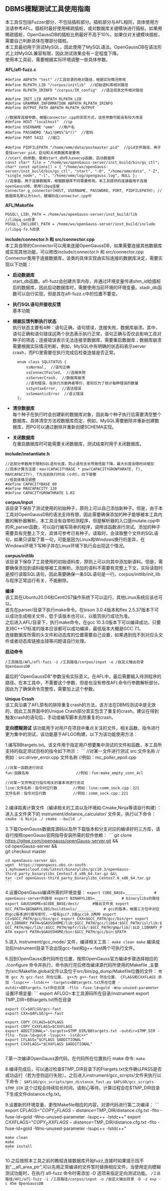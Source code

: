 ## DBMS模糊测试工具使用指南
本工具仅包括Fuzzer部分，不包括插桩部分。插桩部分与AFL相同，具体使用方法请参考AFL。插桩时最好使用稀疏插桩，或对数据库关键模块进行插桩。如果用稀疏插桩，OpenGaussDB的插桩比例最好不高于10%。如果仅对关键模块插桩，需要自己判断具体在哪部分插桩。  
本工具最初用于测试MySQL，因此使用了MySQL语法。OpenGaussDB在语法形式上对MySQL兼容有限，因此测试效果会有一定程度下降。   
使用本工具前，需要根据实际环境调整一些具体参数。  

**AFL/afl-fuzz.c**  

	#define ABPATH "test" //工具目录的绝对路径，根据实际情况修改
	#define RLPATH_LIB "/corpus/initlib"  //初始语料库相对路径
	#define RLPATH_IRINFO "/corpus/IR_config"  //语法信息文件相对路径

	#define INIT_LIB ABPATH RLPATH_LIB
	#define GRAMMAR_INFORMATION ABPATH RLPATH_IRINFO
	#define OUTPUT_PATH ABPATH RLPATH_OUTPUT
	
	//数据库连接参数，根据connector.cpp的实现方式，这些参数可能会有较大改变
	#define HOST "localhost"  //ip
	#define USERNAME "omm"  //用户名
	#define PASSWORD "Aa1!@#$%^&*()"  //密码
	#define PORT 5432  //端口

	#define PIDFILEPATH "/home/omm/data/postmaster.pid"  //pid文件路径，用于查找server pid，启动和关闭数据库是要用
	//start_db参数，使用start_db传入execvp函数，启动数据库
	const char* file = "/home/wx/openGauss-server/inst_build/bin/gs_ctl";
	char* const options[] = { "/home/wx/openGauss-server/inst_build/bin/gs_ctl", "start", "-D", "/home/omm/data", "-Z", "single_node", "-l", "/home/omm/log/opengauss.log", NULL };
	//连接器，用于连接数据库，根据数据库不同需要修改。本工具提供的连接器用于连接openGaussDB，使用libpq连接
	Connector g_connector(HOST, USERNAME, PASSWORD, PORT, PIDFILEPATH);	//数据库名默认为test，硬编码在connector.cpp中

**AFL/Makefile**  

	PGSQL\_LIB\_PATH = /home/wx/openGauss-server/inst_build/lib  //libpq.so目录
	PGSQL\_INCLUDE\_PATH = /home/wx/openGauss-server/inst_build/include //libpq-fe.h目录

**include/connector.h 和 src/connector.cpp**  
本工具自带的Connector可以用来连接OpenGaussDB，如果需要连接其他数据库或实现其他功能，可以修改include/connector.h 和 src/connector.cpp  
Connector类用于连接数据库，该类的具体实现由实际连接的数据库决定，需要实现以下功能：

- **启动数据库**  
start\_db函数。afl-fuzz会创建共享内存，并通过环境变量传递shm_id给插桩后的数据库，因此启动数据库时，需要使用当前环境的环境变量。stadr\_db函数可以自行实现，但是其在afl-fuzz.c中的位置不要变。
- **执行SQL语句并接收反馈**  
基本功能
- **根据反馈判断执行状态**  
执行状态主要有4种：语句正确，语句错误，连接失败，数据库崩溃。其中，语句正确和语句错误这两个状态表示执行正常，语句正确与否仅会影响工具对种子的筛选；连接错误表示无法连接至数据库，需要重启数据库；数据库崩溃需要根据实际情况判断，例如，MySQL中有明确的状态码表示server crash，而PG里需要在执行完成后检查连接是否正常。    

		enum class SQLSTATUS {  
			ssNormal,  //语句正确
			ssConnectFailed,  //连接失败
			ssServerCrash,  //数据库崩溃
			//语句错误，在执行方面两者等价，差别仅为了统计每种错误的数量
			ssSyntaxError,  //语法错误
			ssSemanticError  //语义错误
		};  

- **清空数据库**  
每个种子在执行时会创建新的数据库对象，因此每个种子执行后需要清空整个数据库。具体清空方法视数据库而定，例如，MySQL需要删除并重新创建数据库，而PG可以通过删除并重新创建SCHEMA实现。
- **关闭数据库**  
在重启数据库时可能需要关闭数据库，测试结束时用于关闭数据库。  

**include/instantiate.h**  

	//这部分参数用于限制SQL语句长度，防止语句太长导致性能下降。最大长度会随时间增加
	//具体计算方法是：max(CAPACITYBASE * pow(CAPACITYGROWTHRATE, T), MAXCAPACITY), T为当前执行时间（小时），向下取整
	//视具体情况调整
	#define CAPACITYBASE 80  
	#define MAXCAPACITY 120
	#define CAPACITYGROWTHRATE 1.02

**corpus/input**  
该目录下保存了测试使用的初始种子，原则上可以自己添加新种子。但是，由于本工具对OpenGaussDB的语法支持有限，因此需要确保添加的种子能够被本工具内置的解析器解析。本工具没有自带检测程序，但是解析器的入口是mutate.cpp中的IR_parser函数，可以自行编写简单的程序，调用该函数进行测试。添加的种子需要具有完整上下文，具体可参考已有种子。读取时，会读取整个文件的SQL语句，如果只读取了第一句，可能是因为Linux和Windows换行的差异，在Windows环境下写种子并在Linux环境下执行会出现这个情况。

**corpus/initlib**  
该目录下保存了工具使用的初始语料库，原则上可以向其中添加新语料。但是，需要确保添加到语料能够被工具解析。添加的语料不需要有完整上下文，实际读取时是按行读取SQL语句，因此需要确保一条SQL语句是一行。corpus/initlib/init_lib与程序正常运行有关，不能删除。

**编译**  
该工具在Ubuntu20.04和CentOS7操作系统下可以运行，其他Linux系统应该也可以。  
首先在parser/目录下执行make命令。在bison 3.0.4版本和flex 2.5.37版本下可以成功生成相关文件，低于该版本也可以，以能否执行成功为准。  
之后进入AFL/目录下，执行make命令。在gcc 10.3.0版本下可以编译成功，只要支持C++17标准的版本应该都可以成功编译，最低版本大概是GCC 7.1。  
连接数据库所需的头文件和动态库的位置需要自己设置，如果遇到找不到对应头文件或者动态库链接出错等问题请自行处理。

**启动命令**  

	/工具路径/AFL/afl-fuzz -i /工具路径/corpus/input -o /自定义输出目录 OpenGaussDB

最后的"OpenGaussDB"参数没有实际意义。在AFL中，最后需要输入待测程序的路径。在本工具中，不需要这个参数，但是也没有修改AFL命令行参数解析部分。因此为了确保命令完整性，需要加上这个参数。

**Unique Crash**  
该工具沿袭了AFL原有的排除重复crash的方法，该方法在DBMS测试中是无效的，因此工具界面中的Unique Crash部分其实包含了重复的crash。建议在得到触发crash的语句后，手动或编写脚本去除重复的crash。

**定向模糊测试**
该功能用于对用户在项目中重点关注的文件，相关函数，指令进行更为集中的测试，该功能基于AFLGO构建，以下为该功能使用方法：

1.编写BBtargets.txt。该文件用于指定用户想要集中测试的文件和函数，本工具所支持的指定测试目标的指令如下所示：
	```
	//对某一文件进行测试
	src:文件名称                     //例如：src:driver_error.cpp
	文件名称                         //例如：mc_poller_epoll.cpp

	//对某一函数进行测试
	fun:函数名称                     //例如：fun:make_empty_conn_4cl

	//对某一文件特定行指令相关的基本块进行测试
	line:文件名称：指令对应行数       //例如：line:comm_sock.cpp：221
	文件名称：指令对应行数            //例如：comm_sock.cpp：221
	```

2.编译距离计算文件（编译相关的工具以及环境如:Cmake,Ninja等请自行构建）：
    进入主文件夹下的 instrument/distance_calculator/ 文件夹，执行以下命令：
	```
	cmake -G Ninja ./
    cmake --build ./
	```

3.下载OpenGauss数据库源码以及所下载版本和分支对应的编译好的三方库，请自行按照openGauss官网指导安装所需的软件依赖：
    ```
	git clone https://gitee.com/opengauss/openGauss-server.git &&\
    cd openGauss-server  &&\
    git checkout master

    cd openGauss-server &&\
	wget  https://opengauss.obs.cn-south-1.myhuaweicloud.com/latest/binarylibs/gcc10.3/openGauss-third_party_binarylibs_Centos7.6_x86_64.tar.gz &&\
    tar -zxf openGauss-third_party_binarylibs_Centos7.6_x86_64.tar.gz
	```

4.设置OpenGauss编译所需的环境变量：
	```
	export CODE_BASE=________     # openGauss-server的路径
	export BINARYLIBS=________    # binarylibs的路径
	export GAUSSHOME=$CODE_BASE/dest/      #输出文件夹
	export GCC_PATH=$BINARYLIBS/buildtools/________    # gcc的版本，根据三方包中对应的gcc版本进行填写即可，一般有gcc7.3或gcc10.3两种
	export CC=$GCC_PATH/gcc/bin/gcc
	export CXX=$GCC_PATH/gcc/bin/g++
	export LD_LIBRARY_PATH=$GAUSSHOME/lib:$GCC_PATH/gcc/lib64:$GCC_PATH/isl/lib:$GCC_PATH/mpc/lib/:$GCC_PATH/mpfr/lib/:$GCC_PATH/gmp/lib/:$LD_LIBRARY_PATH
	export PATH=$GAUSSHOME/bin:$GCC_PATH/gcc/bin:$PATH
	```

5.进入 instrument/gcc_mode/ 文件，编译相关工具：
    ```
	make clean
	make
	```
	编译成功后instrument目录下会出现gcc-fast和g++-fast两个可执行文件。

6.回到OpenGauss源代码所在位置，按照OpenGauss官方编译步骤选择相应的 ./configure 命令并执行，命令执行完后修改编译源代码所使用的Makefile ,主要为/src/Makefile.global文件以及位于src/bin/pg_dump/Makefile位置的文件：
	```
	修改 gcc 为 gcc-fast 所在位置， g++为 g++-fast 所在位置， CFLAGS和CXXFLAGS 添加 -lsupc++ -lstdc++ -targets=BBtargets.txt所在位置 -outdir=BBtargets.txt所在目录 -flto -fuse-ld=gold -Wno-unused-parameter
	```
	设置环境变量:
	```
	export AFLGO=本工具源码所在目录/instrument
	export TMP_DIR=BBtargets.txt所在目录
	
	export CC=$AFLGO/gcc-fast
	export CXX=$AFLGO/g++-fast

	export COPY_CFLAGS=$CFLAGS
	export COPY_CXXFLAGS=$CXXFLAGS
	export ADDITIONAL="-targets=$TMP_DIR/BBtargets.txt -outdir=$TMP_DIR -flto -fuse-ld=gold -lsupc++ -lstdc++"
	export CFLAGS="$CFLAGS $ADDITIONAL"
	export CXXFLAGS="$CXXFLAGS $ADDITIONAL"
	```

7.第一次编译OpenGauss源代码，在代码所在位置执行 make 命令:
	```
	make
	```

8.编译完成后，可以通过检查$TMP_DIR目录下的Ftargets.txt文件确认PASS是否成功运行（若为空则运行失败）。之后进入instrument/gcc_scripts/文件夹执行以下命令：
	```
	$AFLGO/gcc_scripts/gen_distance_fast.py $AFLGO/gcc_scripts  $TMP_DIR
	```
	这个过程会持续较长时间，请耐心等待。计算过程会在$TMP_DIR目录下生成文件distance.cfg.txt。

9.设置新的环境变量，更改Makefile相应的内容，对源代码进行第二次编译：
	```
	export CFLAGS="$COPY_CFLAGS -distance=$TMP_DIR/distance.cfg.txt -flto -fuse-ld=gold -Wno-unused-parameter -lsupc++ -lstdc++"
	export CXXFLAGS="$COPY_CXXFLAGS -distance=$TMP_DIR/distance.cfg.txt -flto -fuse-ld=gold -Wno-unused-parameter -lsupc++ -lstdc++"
	
	make clean 
	make
	make install
	```

10.之后按照本工具之前的教程连接数据库开始fuzz,连接时如果提示找不到"__afl_area_ptr",可以先用正常编译的文件暂时替换相应文件，当使用定向模糊测试功能时，在执行 afl-fuzz 命令时需添加 -D 选项来指定定向测试功能。
	```
	/工具路径/AFL/afl-fuzz -i /工具路径/corpus/input -o /自定义输出目录 -D -z exp -c 45m OpenGaussDB
	```